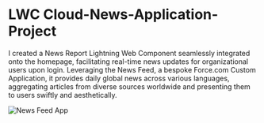 # LWC Cloud-News-Application-Project
I created a News Report Lightning Web Component seamlessly integrated onto the homepage, facilitating real-time news updates for organizational users upon login. Leveraging the News Feed, a bespoke Force.com Custom Application, it provides daily global news across various languages, aggregating articles from diverse sources worldwide and presenting them to users swiftly and aesthetically.


![News Feed App](https://github.com/Shreyashurk/News-Report-Project/assets/145257222/f0ca5c5f-bc85-4096-89d4-13ebebc5d1fa)
